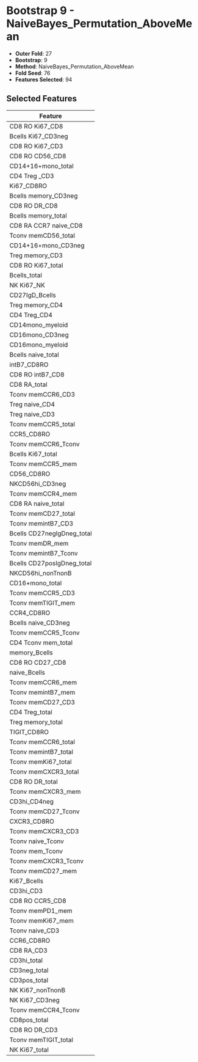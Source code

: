 # Bootstrap 9 - NaiveBayes_Permutation_AboveMean

- **Outer Fold**: 27
- **Bootstrap**: 9
- **Method**: NaiveBayes_Permutation_AboveMean
- **Fold Seed**: 76
- **Features Selected**: 94

## Selected Features

| Feature |
|---------|
| CD8 RO Ki67_CD8 |
| Bcells Ki67_CD3neg |
| CD8  RO Ki67_CD3 |
| CD8 RO CD56_CD8 |
| CD14+16+mono_total |
| CD4 Treg _CD3 |
| Ki67_CD8RO |
| Bcells memory_CD3neg |
| CD8 RO DR_CD8 |
| Bcells memory_total |
| CD8 RA CCR7 naive_CD8 |
| Tconv memCD56_total |
| CD14+16+mono_CD3neg |
| Treg memory_CD3 |
| CD8 RO Ki67_total |
| Bcells_total |
| NK Ki67_NK |
| CD27IgD_Bcells |
| Treg memory_CD4 |
| CD4 Treg_CD4 |
| CD14mono_myeloid |
| CD16mono_CD3neg |
| CD16mono_myeloid |
| Bcells naive_total |
| intB7_CD8RO |
| CD8 RO intB7_CD8 |
| CD8 RA_total |
| Tconv memCCR6_CD3 |
| Treg naive_CD4 |
| Treg naive_CD3 |
| Tconv memCCR5_total |
| CCR5_CD8RO |
| Tconv memCCR6_Tconv |
| Bcells Ki67_total |
| Tconv memCCR5_mem |
| CD56_CD8RO |
| NKCD56hi_CD3neg |
| Tconv memCCR4_mem |
| CD8 RA naive_total |
| Tconv memCD27_total |
| Tconv memintB7_CD3 |
| Bcells CD27negIgDneg_total |
| Tconv memDR_mem |
| Tconv memintB7_Tconv |
| Bcells CD27posIgDneg_total |
| NKCD56hi_nonTnonB |
| CD16+mono_total |
| Tconv memCCR5_CD3 |
| Tconv memTIGIT_mem |
| CCR4_CD8RO |
| Bcells naive_CD3neg |
| Tconv memCCR5_Tconv |
| CD4 Tconv mem_total |
| memory_Bcells |
| CD8 RO CD27_CD8 |
| naive_Bcells |
| Tconv memCCR6_mem |
| Tconv memintB7_mem |
| Tconv memCD27_CD3 |
| CD4 Treg_total |
| Treg memory_total |
| TIGIT_CD8RO |
| Tconv memCCR6_total |
| Tconv memintB7_total |
| Tconv memKi67_total |
| Tconv memCXCR3_total |
| CD8 RO DR_total |
| Tconv memCXCR3_mem |
| CD3hi_CD4neg |
| Tconv memCD27_Tconv |
| CXCR3_CD8RO |
| Tconv memCXCR3_CD3 |
| Tconv naive_Tconv |
| Tconv mem_Tconv |
| Tconv memCXCR3_Tconv |
| Tconv memCD27_mem |
| Ki67_Bcells |
| CD3hi_CD3 |
| CD8 RO CCR5_CD8 |
| Tconv memPD1_mem |
| Tconv memKi67_mem |
| Tconv naive_CD3 |
| CCR6_CD8RO |
| CD8 RA_CD3 |
| CD3hi_total |
| CD3neg_total |
| CD3pos_total |
| NK Ki67_nonTnonB |
| NK Ki67_CD3neg |
| Tconv memCCR4_Tconv |
| CD8pos_total |
| CD8 RO DR_CD3 |
| Tconv memTIGIT_total |
| NK Ki67_total |
